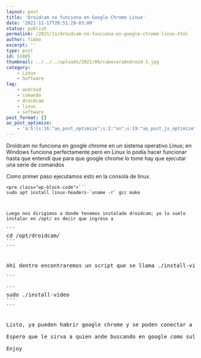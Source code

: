 ```yaml
---
layout: post
title: 'Droidcam no funciona en Google Chrome Linux'
date: '2021-11-17T20:51:29-03:00'
status: publish
permalink: /2021/11/droidcam-no-funciona-en-google-chrome-linux.html
author: fideo
excerpt: ''
type: post
id: 51885
thumbnail: ../../../uploads/2021/08/cabeceraAndroid-1.jpg
category:
    - Linux
    - Software
tag:
    - android
    - comando
    - droidcam
    - linux
    - software
post_format: []
ao_post_optimize:
    - 'a:5:{s:16:"ao_post_optimize";s:2:"on";s:19:"ao_post_js_optimize";s:2:"on";s:20:"ao_post_css_optimize";s:2:"on";s:12:"ao_post_ccss";s:2:"on";s:16:"ao_post_lazyload";s:2:"on";}'
---
```

Droidcam no funciona en google chrome en un sistema operativo Linux; en Windows funciona perfectamente pero en Linux lo podía hacer funcionar hasta que entendí que para que google chrome lo tome hay que ejecutar una serie de comandos

Como primer paso ejecutamos esto en la consola de linux.

```
<pre class="wp-block-code">```
sudo apt install linux-headers-`uname -r` gcc make
```
```

  
Luego nos dirigimos a donde tenemos instalado droidcam; yo lo suelo instalar en /opt/ es decir que ingreso a

```
<pre class="wp-block-code">```
cd /opt/droidcam/
```
```

  
Ahí dentro encontraremos un script que se llama ./install-video y para eso ejecutamos

```
<pre class="wp-block-code">```
sudo ./install-video
```
```

  
Listo, ya pueden habrir google chrome y se poden conectar a una reunión en meet o usar skype, discord, etc etc, cualquier aplicación debería reconocer a droidcam como una cámara web.

Espero que le sirva a quien ande buscando en google como sulucionarlo, si así fue, dejame un comentario 😉

Enjoy
